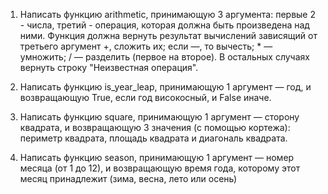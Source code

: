 1. Написать функцию arithmetic, принимающую 3 аргумента: первые 2 - числа, третий - операция, которая должна 
быть произведена над ними. Функция должна вернуть результат вычислений зависящий от третьего аргумент +, сложить 
их; если —, то вычесть; * — умножить; / — разделить (первое на второе). В остальных случаях вернуть 
строку "Неизвестная операция".

2. Написать функцию is_year_leap, принимающую 1 аргумент — год, и возвращающую True, если год високосный, и 
False иначе.

3. Написать функцию square, принимающую 1 аргумент — сторону квадрата, и возвращающую 3 значения (с помощью 
кортежа): периметр квадрата, площадь квадрата и диагональ квадрата.

4. Написать функцию season, принимающую 1 аргумент — номер месяца (от 1 до 12), и возвращающую время года, 
которому этот месяц принадлежит (зима, весна, лето или осень)
